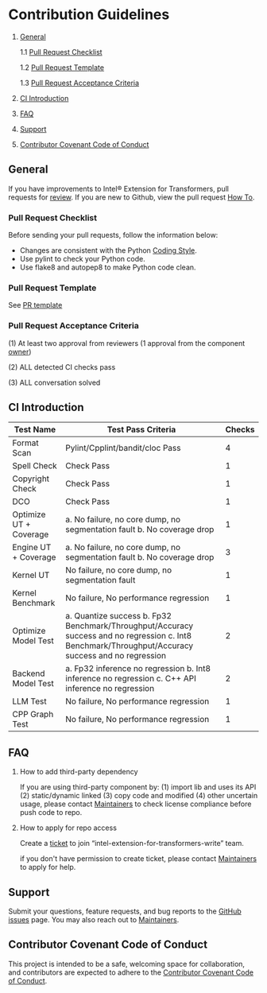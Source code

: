 Contribution Guidelines
=======================

1. [General](#General)

    1.1 [Pull Request Checklist](#pull-request-checklist)

    1.2 [Pull Request Template](#pull-request-template)

    1.3 [Pull Request Acceptance Criteria](#pull-request-acceptance-criteria)

2. [CI Introduction](#ci-introduction)

3. [FAQ](#faq)

4. [Support](#support)

5. [Contributor Covenant Code of Conduct](#contributor-covenant-code-of-conduct)


## General

If you have improvements to Intel® Extension for Transformers, pull requests for
[review](https://github.com/intel/intel-extension-for-transformers/pulls). If you are new to Github, view the pull request [How To](https://help.github.com/articles/using-pull-requests/).


### Pull Request Checklist


Before sending your pull requests, follow the information below:

- Changes are consistent with the Python [Coding Style](https://github.com/google/styleguide/blob/gh-pages/pyguide.md).
- Use pylint to check your Python code.
- Use flake8 and autopep8 to make Python code clean.

### Pull Request Template
See [PR template](../.github/PULL_REQUEST_TEMPLATE/pull_request_template.md)

### Pull Request Acceptance Criteria

(1) At least two approval from reviewers (1 approval from the component [owner](../.github/CODEOWNERS))

(2) ALL detected CI checks pass

(3) ALL conversation solved


## CI Introduction



|     Test Name                 |     Test Pass Criteria                        |     Checks    |
|-------------------------------|-----------------------------------------------|---------------|
|     Format Scan               |     Pylint/Cpplint/bandit/cloc Pass           |     4         |
|     Spell Check               |     Check Pass                                |     1         |
|     Copyright Check           |     Check Pass                                |     1         |
|     DCO                       |     Check Pass                                |     1         |
|     Optimize UT + Coverage    |     a. No failure, no core dump, no segmentation fault b. No coverage drop|     1         |
|     Engine UT + Coverage      |     a. No failure, no core dump, no segmentation fault b. No coverage drop|     3         |
|     Kernel UT                 |     No failure, no core dump, no segmentation fault   |     1         |
|     Kernel Benchmark          |     No failure, No performance regression              |     1         |
|     Optimize Model Test       |     a. Quantize success  b. Fp32 Benchmark/Throughput/Accuracy success and no regression  c. Int8 Benchmark/Throughput/Accuracy success and no regression|     2         |
|     Backend Model Test        |     a. Fp32 inference no regression   b. Int8 inference no regression  c. C++ API inference no regression|     2         |
|     LLM Test                  |     No failure, No performance regression      |     1         |
|     CPP Graph Test            |     No failure, No performance regression      |     1         |


## FAQ


1. How to add third-party dependency
	
    If you are using third-party component by: (1) import lib and uses its API (2) static/dynamic linked (3) copy code and modified (4) other uncertain usage, please contact [Maintainers](inc.maintainers@intel.com) to check license compliance before push code to repo.


2. How to apply for repo access

    Create a [ticket](https://opensource.intel.com/jira/servicedesk/customer/portal/1/create/29) to join “intel-extension-for-transformers-write” team. 

    if you don't have permission to create ticket, please contact [Maintainers](inc.maintainers@intel.com) to apply for help.


## Support

Submit your questions, feature requests, and bug reports to the
[GitHub issues](https://github.com/intel/intel-extension-for-transformers/issues) page. You may also reach out to [Maintainers](inc.maintainers@intel.com).


## Contributor Covenant Code of Conduct

This project is intended to be a safe, welcoming space for collaboration, and contributors are expected to adhere to the [Contributor Covenant Code of Conduct](./CODE_OF_CONDUCT.md).
